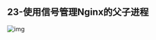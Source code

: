 ## 23-使用信号管理Nginx的父子进程
![img](https://raw.githubusercontent.com/fanpan26/nginx-study/master/nginx/nginx-23-20190408202041.png)

